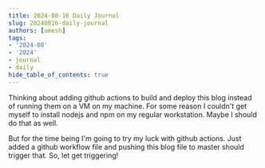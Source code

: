 ```yaml
---
title: 2024-08-16 Daily Journal
slug: 20240816-daily-journal
authors: [umesh]
tags:
- '2024-08'
- '2024'
- journal
- daily
hide_table_of_contents: true
---
```

Thinking about adding github actions to build and deploy this blog instead of running them on a VM on my machine. For some reason<!-- truncate --> I couldn't get myself to install nodejs and npm on my regular workstation. Maybe I should do that as well.

But for the time being I'm going to try my luck with github actions. Just added a github workflow file and pushing this blog file to master should trigger that. So, let get triggering!
